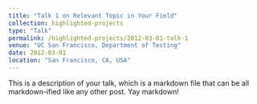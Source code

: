 ```yaml
---
title: "Talk 1 on Relevant Topic in Your Field"
collection: highlighted-projects
type: "Talk"
permalink: /highlighted-projects/2012-03-01-talk-1
venue: "UC San Francisco, Department of Testing"
date: 2012-03-01
location: "San Francisco, CA, USA"
---
```


This is a description of your talk, which is a markdown file that can be all markdown-ified like any other post. Yay markdown!
